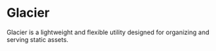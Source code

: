 # Glacier

Glacier is a lightweight and flexible utility designed for organizing and serving static assets.
